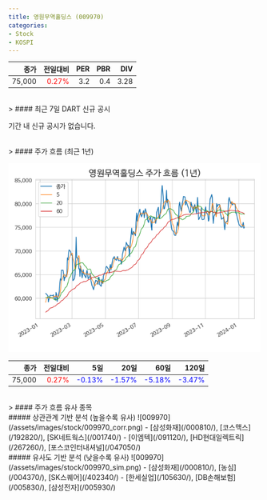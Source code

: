 ```yaml
---
title: 영원무역홀딩스 (009970)
categories:
- Stock
- KOSPI
---
```


|종가|전일대비|PER|PBR|DIV|
|---:|-------:|--:|--:|--:|
|75,000|<span style="color: red">0.27%</span>|3.2|0.4|3.28|

<!-- more -->

<br>
> #### 최근 7일 DART 신규 공시

기간 내 신규 공시가 없습니다.

<br>
> #### 주가 흐름 (최근 1년)

![009970](/assets/images/stock/009970.png)

|종가|전일대비|5일|20일|60일|120일|
|---:|-------:|--:|---:|---:|----:|
|75,000|<span style="color: red">0.27%</span>|<span style="color: blue">-0.13%</span>|<span style="color: blue">-1.57%</span>|<span style="color: blue">-5.18%</span>|<span style="color: blue">-3.47%</span>|

<br>
> #### 주가 흐름 유사 종목
<br>
##### 상관관계 기반 분석 (높을수록 유사)
![009970](/assets/images/stock/009970_corr.png)
- [삼성화재](/000810/), [코스맥스](/192820/), [SK네트웍스](/001740/)
- [이엠텍](/091120/), [HD현대일렉트릭](/267260/), [포스코인터내셔널](/047050/)

<br>
##### 유사도 기반 분석 (낮을수록 유사)
![009970](/assets/images/stock/009970_sim.png)
- [삼성화재](/000810/), [농심](/004370/), [SK스퀘어](/402340/)
- [한세실업](/105630/), [DB손해보험](/005830/), [삼성전자](/005930/)